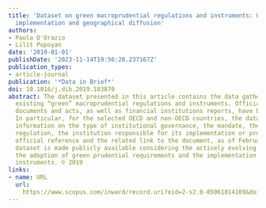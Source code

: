```yaml
---
title: 'Dataset on green macroprudential regulations and instruments: Objectives,
  implementation and geographical diffusion'
authors:
- Paola D'Orazio
- Lilit Popoyan
date: '2019-01-01'
publishDate: '2023-11-14T19:56:28.237167Z'
publication_types:
- article-journal
publication: '*Data in Brief*'
doi: 10.1016/j.dib.2019.103870
abstract: The dataset presented in this article contains the data gathered when surveying
  existing “green” macroprudential regulations and instruments. Official central banks’
  documents and acts, as well as financial institutions reports, have been considered.
  In particular, for the selected OECD and non-OECD countries, the dataset contains
  information on the type of institutional governance, the mandate, the type of green
  regulation, the institution responsible for its implementation or promotion, the
  official reference and the related link to the document, as of February 2019. The
  dataset is made publicly available considering the actively evolving debate about
  the adoption of green prudential requirements and the implementation of green prudential
  instruments. © 2019
links:
- name: URL
  url: 
    https://www.scopus.com/inward/record.uri?eid=2-s2.0-85061814169&doi=10.1016%2fj.dib.2019.103870&partnerID=40&md5=a9dd4638740f899acb02bc76df3650d5
---
```

